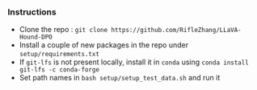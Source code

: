 ### Instructions

- Clone the repo : `git clone https://github.com/RifleZhang/LLaVA-Hound-DPO`
- Install a couple of new packages in the repo under `setup/requirements.txt`
- If `git-lfs` is not present locally, install it in `conda` using `conda install git-lfs -c conda-forge`
- Set path names in `bash setup/setup_test_data.sh` and run it